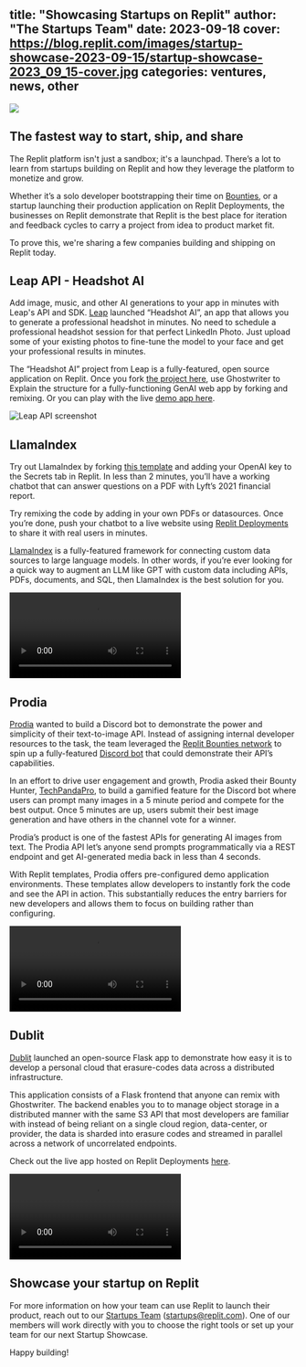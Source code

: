 title: "Showcasing Startups on Replit"
author: "The Startups Team"
date: 2023-09-18
cover: https://blog.replit.com/images/startup-showcase-2023-09-15/startup-showcase-2023_09_15-cover.jpg
categories: ventures, news, other
---

![](/images/startup-showcase-2023-09-15/startup-showcase-2023_09_15-cover.jpg)

## The fastest way to start, ship, and share 

The Replit platform isn't just a sandbox; it's a launchpad. There’s a lot to learn from startups building on Replit and how they leverage the platform to monetize and grow.

Whether it’s a solo developer bootstrapping their time on [Bounties](https://replit.com/bounties?utm_source=blog&utm_campaign=startup_showcase-2023-09-15), or a startup launching their production application on Replit Deployments, the businesses on Replit demonstrate that Replit is the best place for iteration and feedback cycles to carry a project from idea to product market fit.

To prove this, we're sharing a few companies building and shipping on Replit today.

## Leap API - Headshot AI

Add image, music, and other AI generations to your app in minutes with Leap's API and SDK. 
[Leap](https://replit.com/@leap-ai/) launched “Headshot AI”, an app that allows you to generate a professional headshot in minutes. No need to schedule a professional headshot session for that perfect LinkedIn Photo. Just upload some of your existing photos to fine-tune the model to your face and get your professional results in minutes.

The “Headshot AI” project from Leap is a fully-featured, open source application on Replit. Once you fork [the project here](https://replit.com/@leap-ai/Headshot-AI-Professional-Headshots-with-Leap-AI?v=1?utm_source=blog&utm_campaign=startup_showcase-2023-09-15), use Ghostwriter to Explain the structure for a fully-functioning GenAI web app by forking and remixing. Or you can play with the live [demo app here](https://headshots-starter.replit.app/).

![Leap API screenshot](/images/startup-showcase-2023-09-15/Leap-Headshot-AI.jpg)

## LlamaIndex

Try out LlamaIndex by forking [this template](https://replit.com/@LlamaIndex/LlamaIndex-QandA-Question-Answering-System#README.md?utm_source=blog&utm_campaign=startup_showcase-2023-09-15) and adding your OpenAI key to the Secrets tab in Replit. In less than 2 minutes, you’ll have a working chatbot that can answer questions on a PDF with Lyft’s 2021 financial report. 


Try remixing the code by adding in your own PDFs or datasources. Once you’re done, push your chatbot to a live website using [Replit Deployments](https://replit.com/deployments?utm_source=blog&utm_campaign=startup_showcase_2023_09_13) to share it with real users in minutes.

[LlamaIndex](https://www.llamaindex.ai/) is a fully-featured framework for connecting custom data sources to large language models. In other words, if you’re ever looking for a quick way to augment an LLM like GPT with custom data including APIs, PDFs, documents, and SQL, then LlamaIndex is the best solution for you.

![LlamaIndex Demo](/images/startup-showcase-2023-09-15/LlamaIndex-Demo.mp4)

## Prodia

[Prodia](https://prodia.com/) wanted to build a Discord bot to demonstrate the power and simplicity of their text-to-image API. Instead of assigning internal developer resources to the task, the team leveraged the [Replit Bounties network](https://replit.com/bounties?utm_source=blog&utm_campaign=startup_showcase-2023-09-15) to spin up a fully-featured [Discord bot](https://replit.com/@Prodia/AI-Discord-Bot#README.md) that could demonstrate their API’s capabilities.

In an effort to drive user engagement and growth, Prodia asked their Bounty Hunter, [TechPandaPro](https://replit.com/@techpandapro), to build a gamified feature for the Discord bot where users can prompt many images in a 5 minute period and compete for the best output. Once 5 minutes are up, users submit their best image generation and have others in the channel vote for a winner.

Prodia’s product is one of the fastest APIs for generating AI images from text. The Prodia API let’s anyone send prompts programmatically via a REST endpoint and get AI-generated media back in less than 4 seconds.

With Replit templates, Prodia offers pre-configured demo application environments. These templates allow developers to instantly fork the code and see the API in action. This substantially reduces the entry barriers for new developers and allows them to focus on building rather than configuring.

![Prodia Demo](/images/startup-showcase-2023-09-15/Prodia-Demo.mp4)

## Dublit

[Dublit](https://dublit.org/) launched an open-source Flask app to demonstrate how easy it is to develop a personal cloud that erasure-codes data across a distributed infrastructure. 

This application consists of a Flask frontend that anyone can remix with Ghostwriter.  The backend enables you to  to manage object storage in a distributed manner with the same S3 API that most developers are familiar with instead of being reliant on a single cloud region, data-center, or provider, the data is sharded into erasure codes and streamed in parallel across a network of uncorrelated endpoints.

Check out the live app hosted on Replit Deployments [here](https://storjdemo.replit.app/).

![Dublit Demo](/images/startup-showcase-2023-09-15/Dublit-Demo.mp4)

## Showcase your startup on Replit
For more information on how your team can use Replit to launch their product, reach out to our [Startups Team](mailto:startups@replit.com) (startups@replit.com). One of our members will work directly with you to choose the right tools or set up your team for our next Startup Showcase.

Happy building!

